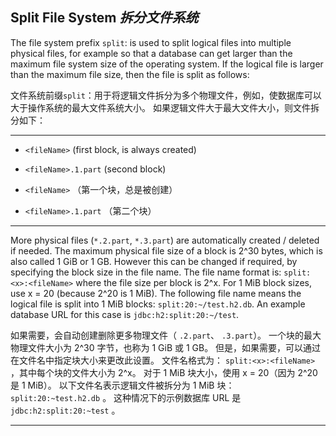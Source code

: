 ## Split File System *拆分文件系统*

The file system prefix `split`: is used to split logical files into multiple physical files, for example so that a database can get larger than the maximum file system size of the operating system.
If the logical file is larger than the maximum file size, then the file is split as follows:


文件系统前缀`split`：用于将逻辑文件拆分为多个物理文件，例如，使数据库可以大于操作系统的最大文件系统大小。
如果逻辑文件大于最大文件大小，则文件拆分如下：

---

* `<fileName>` (first block, is always created)
* `<fileName>.1.part` (second block)


* `<fileName>` （第一个块，总是被创建）
* `<fileName>.1.part` （第二个块）

---

More physical files (`*.2.part`, `*.3.part`) are automatically created / deleted if needed.
The maximum physical file size of a block is 2^30 bytes, which is also called 1 GiB or 1 GB.
However this can be changed if required, by specifying the block size in the file name.
The file name format is: `split:<x>:<fileName>` where the file size per block is 2^x.
For 1 MiB block sizes, use x = 20 (because 2^20 is 1 MiB).
The following file name means the logical file is split into 1 MiB blocks: `split:20:~/test.h2.db`.
An example database URL for this case is `jdbc:h2:split:20:~/test`.


如果需要，会自动创建删除更多物理文件（ `.2.part`、 `.3.part`）。
一个块的最大物理文件大小为 2^30 字节，也称为 1 GiB 或 1 GB。
但是，如果需要，可以通过在文件名中指定块大小来更改此设置。
文件名格式为： `split:<x>:<fileName>` ，其中每个块的文件大小为 2^x。
对于 1 MiB 块大小，使用 x = 20（因为 2^20 是 1 MiB）。
以下文件名表示逻辑文件被拆分为 1 MiB 块： `split:20:~test.h2.db` 。
这种情况下的示例数据库 URL 是 `jdbc:h2:split:20:~test` 。

---
